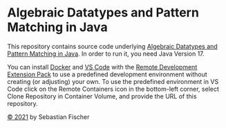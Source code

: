 # Algebraic Datatypes and Pattern Matching in Java

This repository contains source code underlying
[Algebraic Datatypes and Pattern Matching in Java](https://sebfisch.github.io/java-data/).
In order to run it, you need Java Version 17.

You can install 
[Docker](https://docs.docker.com/get-docker/)
and 
[VS Code](https://code.visualstudio.com/download)
with the 
[Remote Development Extension Pack](https://marketplace.visualstudio.com/items?itemName=ms-vscode-remote.vscode-remote-extensionpack)
to use a predefined development environment without creating (or adjusting) your own.
To use the predefined environment in VS Code 
click on the Remote Containers icon in the bottom-left corner, 
select Clone Repository in Container Volume, 
and provide the URL of this repository.

[© 2021](https://creativecommons.org/licenses/by-sa/2.0/)
by Sebastian Fischer